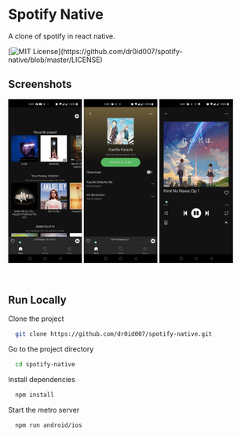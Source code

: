 # Spotify Native

A clone of spotify in react native.

[![MIT License](https://img.shields.io/apm/l/atomic-design-ui.svg?)](https://github.com/dr0id007/spotify-native/blob/master/LICENSE)

## Screenshots

<p float="left">
<img src="./screenshot/image1.jpg" width="150">
<img src="./screenshot/image2.jpg" width="150">
<img src="./screenshot/image3.jpg" width="150">
</p>
<br />

## Run Locally

Clone the project

```bash
  git clone https://github.com/dr0id007/spotify-native.git
```

Go to the project directory

```bash
  cd spotify-native
```

Install dependencies

```bash
  npm install
```

Start the metro server

```bash
  npm run android/ios
```
